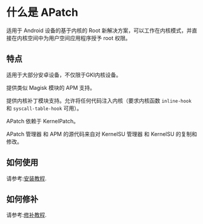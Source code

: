 # 什么是 APatch

适用于 Android 设备的基于内核的 Root 新解决方案，可以工作在内核模式，并直接在内核空间中为用户空间应用程序授予 root 权限。

## 特点

适用于大部分安卓设备，不仅限于GKI内核设备。

提供类似 Magisk 模块的 APM 支持。

提供内核补丁模块支持。允许将任何代码注入内核（要求内核函数 `inline-hook` 和 `syscall-table-hook` 可用）。

APatch 依赖于 KernelPatch。

APatch 管理器 和 APM 的源代码来自对 KernelSU 管理器 和 KernelSU 的复制和修改。

## 如何使用

请参考:[安装教程](/zh_CN/install).

## 如何修补

请参考:[修补教程](/zh_CN/patch).
